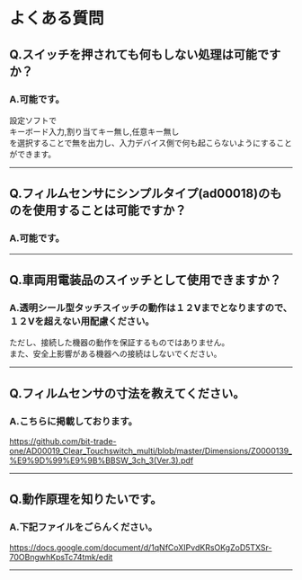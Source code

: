 # よくある質問
## Q.スイッチを押されても何もしない処理は可能ですか？
### A.可能です。
設定ソフトで  
キーボード入力,割り当てキー無し,任意キー無し  
を選択することで無を出力し、入力デバイス側で何も起こらないようにすることができます。

---
## Q.フィルムセンサにシンプルタイプ(ad00018)のものを使用することは可能ですか？
### A.可能です。
---

## Q.車両用電装品のスイッチとして使用できますか？

### A.透明シール型タッチスイッチの動作は１２Vまでとなりますので、１２Vを超えない用配慮ください。

ただし、接続した機器の動作を保証するものではありません。  
また、安全上影響がある機器への接続はしないでください。  


---

## Q.フィルムセンサの寸法を教えてください。

### A.こちらに掲載しております。

https://github.com/bit-trade-one/AD00019_Clear_Touchswitch_multi/blob/master/Dimensions/Z0000139_%E9%9D%99%E9%9B%BBSW_3ch_3(Ver.3).pdf

---

## Q.動作原理を知りたいです。


### A.下記ファイルをごらんください。

https://docs.google.com/document/d/1qNfCoXIPvdKRsOKgZoD5TXSr-70OBngwhKpsTc74tmk/edit

---
